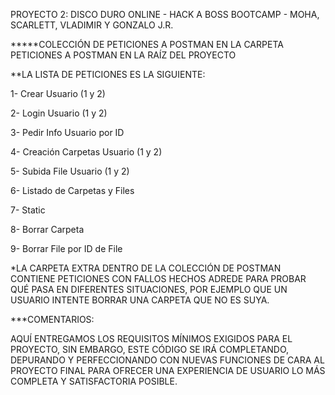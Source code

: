 PROYECTO 2: DISCO DURO ONLINE - HACK A BOSS BOOTCAMP - MOHA, SCARLETT, VLADIMIR Y GONZALO J.R.

*****COLECCIÓN DE PETICIONES A POSTMAN EN LA CARPETA PETICIONES A POSTMAN EN LA RAÍZ DEL PROYECTO

**LA LISTA DE PETICIONES ES LA SIGUIENTE:

 1- Crear Usuario (1 y 2)

 2- Login Usuario (1 y 2)

 3- Pedir Info Usuario por ID

 4- Creación Carpetas Usuario (1 y 2)

 5- Subida File Usuario (1 y 2)

 6- Listado de Carpetas y Files

 7- Static

 8- Borrar Carpeta

 9- Borrar File por ID de File



 *LA CARPETA EXTRA DENTRO DE LA COLECCIÓN DE POSTMAN CONTIENE PETICIONES CON FALLOS HECHOS ADREDE PARA PROBAR QUÉ PASA EN DIFERENTES SITUACIONES, POR EJEMPLO QUE UN USUARIO INTENTE BORRAR UNA CARPETA QUE NO ES SUYA.

 


 ***COMENTARIOS:

 AQUÍ ENTREGAMOS LOS REQUISITOS MÍNIMOS EXIGIDOS PARA EL PROYECTO, SIN EMBARGO, ESTE CÓDIGO SE IRÁ COMPLETANDO, DEPURANDO Y PERFECCIONANDO CON NUEVAS FUNCIONES DE CARA AL PROYECTO FINAL PARA OFRECER UNA EXPERIENCIA DE USUARIO LO MÁS COMPLETA Y SATISFACTORIA POSIBLE.


